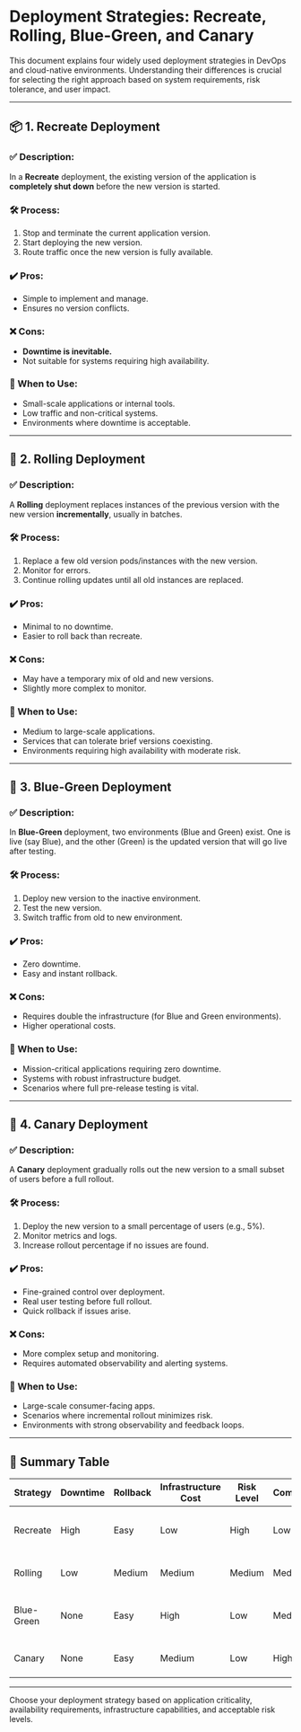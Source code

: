 # Deployment Strategies: Recreate, Rolling, Blue-Green, and Canary

This document explains four widely used deployment strategies in DevOps and cloud-native environments. Understanding their differences is crucial for selecting the right approach based on system requirements, risk tolerance, and user impact.

---

## 📦 1. Recreate Deployment

### ✅ Description:

In a **Recreate** deployment, the existing version of the application is **completely shut down** before the new version is started.

### 🛠️ Process:

1. Stop and terminate the current application version.
2. Start deploying the new version.
3. Route traffic once the new version is fully available.

### ✔️ Pros:

* Simple to implement and manage.
* Ensures no version conflicts.

### ❌ Cons:

* **Downtime is inevitable.**
* Not suitable for systems requiring high availability.

### 📌 When to Use:

* Small-scale applications or internal tools.
* Low traffic and non-critical systems.
* Environments where downtime is acceptable.

---

## 🔁 2. Rolling Deployment

### ✅ Description:

A **Rolling** deployment replaces instances of the previous version with the new version **incrementally**, usually in batches.

### 🛠️ Process:

1. Replace a few old version pods/instances with the new version.
2. Monitor for errors.
3. Continue rolling updates until all old instances are replaced.

### ✔️ Pros:

* Minimal to no downtime.
* Easier to roll back than recreate.

### ❌ Cons:

* May have a temporary mix of old and new versions.
* Slightly more complex to monitor.

### 📌 When to Use:

* Medium to large-scale applications.
* Services that can tolerate brief versions coexisting.
* Environments requiring high availability with moderate risk.

---

## 💚 3. Blue-Green Deployment

### ✅ Description:

In **Blue-Green** deployment, two environments (Blue and Green) exist. One is live (say Blue), and the other (Green) is the updated version that will go live after testing.

### 🛠️ Process:

1. Deploy new version to the inactive environment.
2. Test the new version.
3. Switch traffic from old to new environment.

### ✔️ Pros:

* Zero downtime.
* Easy and instant rollback.

### ❌ Cons:

* Requires double the infrastructure (for Blue and Green environments).
* Higher operational costs.

### 📌 When to Use:

* Mission-critical applications requiring zero downtime.
* Systems with robust infrastructure budget.
* Scenarios where full pre-release testing is vital.

---

## 🐤 4. Canary Deployment

### ✅ Description:

A **Canary** deployment gradually rolls out the new version to a small subset of users before a full rollout.

### 🛠️ Process:

1. Deploy the new version to a small percentage of users (e.g., 5%).
2. Monitor metrics and logs.
3. Increase rollout percentage if no issues are found.

### ✔️ Pros:

* Fine-grained control over deployment.
* Real user testing before full rollout.
* Quick rollback if issues arise.

### ❌ Cons:

* More complex setup and monitoring.
* Requires automated observability and alerting systems.

### 📌 When to Use:

* Large-scale consumer-facing apps.
* Scenarios where incremental rollout minimizes risk.
* Environments with strong observability and feedback loops.

---

## 🧠 Summary Table

| Strategy   | Downtime | Rollback | Infrastructure Cost | Risk Level | Complexity | Best For                        |
| ---------- | -------- | -------- | ------------------- | ---------- | ---------- | ------------------------------- |
| Recreate   | High     | Easy     | Low                 | High       | Low        | Small, non-critical apps        |
| Rolling    | Low      | Medium   | Medium              | Medium     | Medium     | Production apps with HA         |
| Blue-Green | None     | Easy     | High                | Low        | Medium     | Critical apps with testing need |
| Canary     | None     | Easy     | Medium              | Low        | High       | Gradual, safe rollouts          |

---

Choose your deployment strategy based on application criticality, availability requirements, infrastructure capabilities, and acceptable risk levels.
